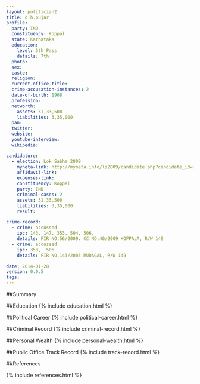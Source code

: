```yaml
---
layout: politician2
title: d.h.pujar
profile: 
  party: IND
  constituency: Koppal
  state: Karnataka
  education: 
    level: 5th Pass
    details: 7th
  photo: 
  sex: 
  caste: 
  religion: 
  current-office-title: 
  crime-accusation-instances: 2
  date-of-birth: 1968
  profession: 
  networth: 
    assets: 31,33,500
    liabilities: 3,35,000
  pan: 
  twitter: 
  website: 
  youtube-interview: 
  wikipedia: 

candidature: 
  - election: Lok Sabha 2009
    myneta-link: http://myneta.info/ls2009/candidate.php?candidate_id=2465
    affidavit-link: 
    expenses-link: 
    constituency: Koppal 
    party: IND
    criminal-cases: 2
    assets: 31,33,500
    liabilities: 3,35,000
    result:  

crime-record: 
  - crime: accussed
    ipc: 143, 147, 353, 504, 506,
    details: FIR NO.56/2009. CC NO.40/2009 KOPPALA, R/W 149 
  - crime: accussed
    ipc: 353,  506
    details: FIR NO.143/2003 MUDAGAL, R/W 149 

date: 2014-01-28
version: 0.0.5
tags: 
---
```

##Summary


##Education
{% include education.html %}


##Political Career
{% include political-career.html %}


##Criminal Record
{% include criminal-record.html %}


##Personal Wealth
{% include personal-wealth.html %}


##Public Office Track Record
{% include track-record.html %}


##References


{% include references.html %}